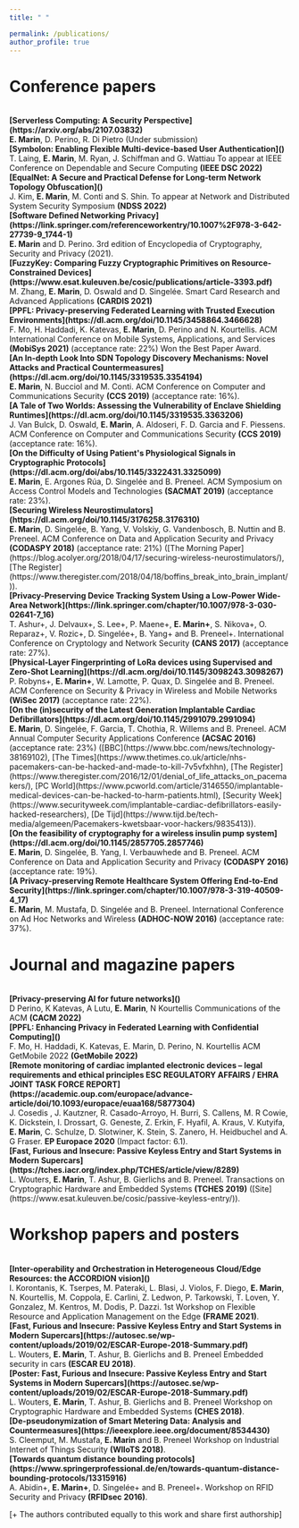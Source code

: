 ```yaml
---
title: " "

permalink: /publications/
author_profile: true
---
```



# Conference papers

<br>
<b>[Serverless Computing: A Security Perspective](https://arxiv.org/abs/2107.03832)</b> <br>
<b>E. Marin</b>, D. Perino, R. Di Pietro
(Under submission)

<br>
<b>[Symbolon: Enabling Flexible Multi-device-based User Authentication]()</b> <br>
T. Laing, <b>E. Marin</b>, M. Ryan, J. Schiffman and G. Wattiau
To appear at IEEE Conference on Dependable and Secure Computing <b>(IEEE DSC 2022)</b>

<br>
<b>[EqualNet: A Secure and Practical Defense for Long-term Network Topology Obfuscation]()</b> <br>
J. Kim, <b>E. Marin</b>, M. Conti and S. Shin.
To appear at Network and Distributed System Security Symposium <b>(NDSS 2022)</b>

<br>
<b>[Software Defined Networking Privacy](https://link.springer.com/referenceworkentry/10.1007%2F978-3-642-27739-9_1744-1)</b> <br>
<b>E. Marin</b> and D. Perino.
3rd edition of Encyclopedia of Cryptography, Security and Privacy (2021).

<br>
<b>[FuzzyKey: Comparing Fuzzy Cryptographic Primitives on Resource-Constrained Devices](https://www.esat.kuleuven.be/cosic/publications/article-3393.pdf)</b> <br>
M. Zhang, <b>E. Marin</b>, D. Oswald and D. Singelée.
Smart Card Research and Advanced Applications <b>(CARDIS 2021)</b>

<br>
<b>[PPFL: Privacy-preserving Federated Learning with Trusted Execution Environments](https://dl.acm.org/doi/10.1145/3458864.3466628)</b> <br>
F. Mo, H. Haddadi, K. Katevas, <b>E. Marin</b>, D. Perino and N. Kourtellis.
ACM International Conference on Mobile Systems, Applications, and Services <b>(MobiSys 2021)</b> (acceptance rate: 22%)
Won the Best Paper Award.


<br>
<b>[An In-depth Look Into SDN Topology Discovery Mechanisms: Novel Attacks and Practical Countermeasures](https://dl.acm.org/doi/10.1145/3319535.3354194)</b> <br>
<b>E. Marin</b>, N. Bucciol and M. Conti.
ACM Conference on Computer and Communications Security <b>(CCS 2019)</b> (acceptance rate: 16%).

<br>
<b>[A Tale of Two Worlds: Assessing the Vulnerability of Enclave Shielding Runtimes](https://dl.acm.org/doi/10.1145/3319535.3363206)</b> <br>
J. Van Bulck, D. Oswald, <b>E. Marin</b>, A. Aldoseri, F. D. Garcia and F. Piessens.
ACM Conference on Computer and Communications Security <b>(CCS 2019)</b> (acceptance rate: 16%).

<br>
<b>[On the Difficulty of Using Patient's Physiological Signals in Cryptographic Protocols](https://dl.acm.org/doi/abs/10.1145/3322431.3325099)</b> <br>
<b>E. Marin</b>, E. Argones Rúa, D. Singelée and B. Preneel.
ACM Symposium on Access Control Models and Technologies <b>(SACMAT 2019)</b> (acceptance rate: 23%).

<br>
<b>[Securing Wireless Neurostimulators](https://dl.acm.org/doi/10.1145/3176258.3176310)</b> <br>
<b>E. Marin</b>, D. Singelée, B. Yang, V. Volskiy, G. Vandenbosch, B. Nuttin and B. Preneel.
ACM Conference on Data and Application Security and Privacy <b>(CODASPY 2018)</b> (acceptance rate: 21%) ([The Morning Paper](https://blog.acolyer.org/2018/04/17/securing-wireless-neurostimulators/), [The Register](https://www.theregister.com/2018/04/18/boffins_break_into_brain_implant/)).

<br>
<b>[Privacy-Preserving Device Tracking System Using a Low-Power Wide-Area Network](https://link.springer.com/chapter/10.1007/978-3-030-02641-7_16)</b> <br>
T. Ashur+, J. Delvaux+, S. Lee+, P. Maene+, <b>E. Marin+</b>, S. Nikova+, O. Reparaz+, V. Rozic+, D. Singelée+, B. Yang+ and B. Preneel+.
International Conference on Cryptology and Network Security <b>(CANS 2017)</b> (acceptance rate: 27%).

<br>
<b>[Physical-Layer Fingerprinting of LoRa devices using Supervised and Zero-Shot Learning](https://dl.acm.org/doi/10.1145/3098243.3098267)</b> <br>
P. Robyns+, <b>E. Marin+</b>, W. Lamotte, P. Quax, D. Singelée and B. Preneel.
ACM Conference on Security & Privacy in Wireless and Mobile Networks <b>(WiSec 2017)</b> (acceptance rate: 22%).

<br>
<b>[On the (in)security of the Latest Generation Implantable Cardiac Defibrillators](https://dl.acm.org/doi/10.1145/2991079.2991094)</b> <br>
<b>E. Marin</b>, D. Singelée, F. Garcia, T. Chothia, R. Willems and B. Preneel.
ACM Annual Computer Security Applications Conference <b>(ACSAC 2016)</b> (acceptance rate: 23%) ([BBC](https://www.bbc.com/news/technology-38169102), [The Times](https://www.thetimes.co.uk/article/nhs-pacemakers-can-be-hacked-and-made-to-kill-7v5vfxhhn), [The Register](https://www.theregister.com/2016/12/01/denial_of_life_attacks_on_pacemakers/), [PC World](https://www.pcworld.com/article/3146550/implantable-medical-devices-can-be-hacked-to-harm-patients.html), [Security Week](https://www.securityweek.com/implantable-cardiac-defibrillators-easily-hacked-researchers), [De Tijd](https://www.tijd.be/tech-media/algemeen/Pacemakers-kwetsbaar-voor-hackers/9835413)).

<br>
<b>[On the feasibility of cryptography for a wireless insulin pump system](https://dl.acm.org/doi/10.1145/2857705.2857746)</b> <br>
<b>E. Marin</b>, D. Singelée, B. Yang, I. Verbauwhede and B. Preneel.
ACM Conference on Data and Application Security and Privacy <b>(CODASPY 2016)</b> (acceptance rate: 19%).

<br>
<b>[A Privacy-preserving Remote Healthcare System Offering End-to-End Security](https://link.springer.com/chapter/10.1007/978-3-319-40509-4_17)</b> <br>
<b>E. Marin</b>, M. Mustafa, D. Singelée and B. Preneel.
International Conference on Ad Hoc Networks and Wireless <b>(ADHOC-NOW 2016)</b> (acceptance rate: 37%).


# Journal and magazine papers

<br>
<b>[Privacy-preserving AI for future networks]()</b> <br>
D Perino, K Katevas, A Lutu, <b>E. Marin</b>, N Kourtellis
Communications of the ACM <b>(CACM 2022)</b>

<br>
<b>[PPFL: Enhancing Privacy in Federated Learning with Confidential Computing]()</b> <br>
F. Mo, H. Haddadi, K. Katevas, E. Marin, D. Perino, N. Kourtellis
ACM GetMobile 2022 <b>(GetMobile 2022)</b>

<br>
<b>[Remote monitoring of cardiac implanted electronic devices – legal requirements and ethical principles ESC REGULATORY AFFAIRS / EHRA JOINT TASK FORCE REPORT](https://academic.oup.com/europace/advance-article/doi/10.1093/europace/euaa168/5877304)</b> <br>
J. Cosedis , J. Kautzner, R. Casado-Arroyo, H. Burri, S. Callens, M. R Cowie, K. Dickstein, I. Drossart, G. Geneste, Z. Erkin, F. Hyafil, A. Kraus, V. Kutyifa, <b>E. Marin</b>, C. Schulze, D. Slotwiner, K. Stein, S. Zanero, H. Heidbuchel and A. G Fraser.
<b>EP Europace 2020</b> (Impact factor: 6.1).

<br>
<b>[Fast, Furious and Insecure: Passive Keyless Entry and Start Systems in Modern Supercars](https://tches.iacr.org/index.php/TCHES/article/view/8289)</b> <br>
L. Wouters, <b>E. Marin</b>, T. Ashur, B. Gierlichs and B. Preneel.
Transactions on Cryptographic Hardware and Embedded Systems <b>(TCHES 2019)</b> ([Site](https://www.esat.kuleuven.be/cosic/passive-keyless-entry/)).


# Workshop papers and posters

<br>
<b>[Inter-operability and Orchestration in Heterogeneous Cloud/Edge Resources: the ACCORDION vision]()</b> <br>
I. Korontanis, K. Tserpes, M. Pateraki, L. Blasi, J. Violos, F. Diego, <b>E. Marin</b>, N. Kourtellis, M. Coppola, E. Carlini, Z. Ledwon, P. Tarkowski, T. Loven, Y. Gonzalez, M. Kentros, M. Dodis, P. Dazzi.
1st Workshop on Flexible Resource and Application Management on the Edge <b>(FRAME 2021)</b>.

<br>
<b>[Fast, Furious and Insecure: Passive Keyless Entry and Start Systems in Modern Supercars](https://autosec.se/wp-content/uploads/2019/02/ESCAR-Europe-2018-Summary.pdf)</b> <br>
L. Wouters, <b>E. Marin</b>, T. Ashur, B. Gierlichs and B. Preneel
Embedded security in cars <b>(ESCAR EU 2018)</b>.

<br>
<b>[Poster: Fast, Furious and Insecure: Passive Keyless Entry and Start Systems in Modern Supercars](https://autosec.se/wp-content/uploads/2019/02/ESCAR-Europe-2018-Summary.pdf)</b> <br>
L. Wouters, <b>E. Marin</b>, T. Ashur, B. Gierlichs and B. Preneel
Workshop on Cryptographic Hardware and Embedded Systems <b>(CHES 2018)</b>.

<br>
<b>[De-pseudonymization of Smart Metering Data: Analysis and Countermeasures](https://ieeexplore.ieee.org/document/8534430)</b> <br>
S. Cleemput, M. Mustafa, <b>E. Marin</b> and B. Preneel
Workshop on Industrial Internet of Things Security <b>(WIIoTS 2018)</b>.

<br>
<b>[Towards quantum distance bounding protocols](https://www.springerprofessional.de/en/towards-quantum-distance-bounding-protocols/13315916)</b> <br>
A. Abidin+, <b>E. Marin+</b>, D. Singelée+ and B. Preneel+.
Workshop on RFID Security and Privacy <b>(RFIDsec 2016)</b>.




[+ The authors contributed equally to this work and share first authorship]
